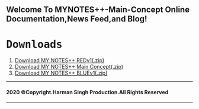## Welcome To MYNOTES++-Main-Concept Online Documentation,News Feed,and Blog!
<h1><tt>Downloads</tt></h1>
<ol>
<li><a href="https://github.com/VerronCoss/MYNOTESpp-Main-Concept/files/5364748/MYNOTES%2B%2B.REDv1.zip">Download MY NOTES++ REDv1(.zip)</a></li>
<li><a href="https://github.com/VerronCoss/MYNOTESpp-Main-Concept/archive/main.zip">Download MY NOTES++ Main Concept(.zip)</a></li>
<li><a href="https://github.com/VerronCoss/MYNOTESpp-Main-Concept/files/5370847/MYNOTES%2B%2B.BLUEv1.zip">Download MY NOTES++ BLUEv1(.zip)</a>
  </ol>
<hr>
<h4><b>2020 ©Copyright.Harman Singh Production.All Rights Reserved</b></h4>
<hr>
